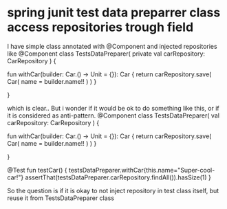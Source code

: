 
# spring junit test data preparrer class access repositories trough field

I have simple class annotated with @Component and injected repositories like
@Component
class TestsDataPreparer(
    private val carRepository: CarRepository
) {

fun withCar(builder: Car.() -> Unit = {}): Car {
    return carRepository.save(
        Car(
            name = builder.name!!
        )
    )
}

}

which is clear..
But i wonder if it would be ok to do something like this, or if it is considered as anti-pattern.
@Component
class TestsDataPreparer(
    val carRepository: CarRepository
) {

fun withCar(builder: Car.() -> Unit = {}): Car {
    return carRepository.save(
        Car(
            name = builder.name!!
        )
    )
}

}

@Test
fun testCar() {
   testsDataPreparer.withCar{this.name="Super-cool-car!"}
   assertThat(testsDataPreparer.carRepository.findAll()).hasSize(1)
}

So the question is if it is okay to not inject repository in test class itself, but reuse it from TestsDataPreparer class

        